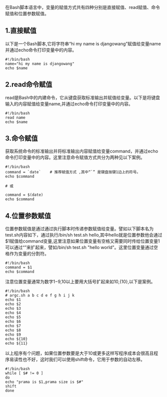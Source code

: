 在Bash脚本语言中，变量的赋值方式共有四种分别是直接赋值、read赋值、命令赋值和位置参数赋值。

## 1.直接赋值

以下是一个Bash脚本,它将字符串“hi my name is djangowang”赋值给变量name并通过echo命令打印变量中的内容。

```
#!/bin/bash
name="hi my name is djangowang"   
echo $name
```

## 2.read命令赋值

read是Bash中的内建命令，它从键盘获取标准输出并赋值给变量。以下是将键盘输入的内容赋值给变量name,并通过echo命令打印变量中的内容。

```
#!/bin/bash
read name  
echo $name
```

## 3.命令赋值

获取系统命令的标准输出并将标准输出内容赋值给变量command，并通过echo命令打印变量中的内容。这里注意命令赋值方式共分为两种见以下案例。

```
#!/bin/bash
command = `date`    # 推荐赋值方式 ,其中“`” 是键盘按键1边上的符号。 
echo $command

# 或

command = $(date)  
echo $command
```

## 4.位置参数赋值

位置参数赋值是通过通过执行脚本时传递参数赋值给变量。譬如以下脚本名为test.sh内容如下，通过执行/bin/sh test.sh hello,其中hello就是位置参数他会通过$1赋值给command变量,这里注意如果位置变量有空格又需要同时传给位置变量1可以通过“”来扩起来，譬如/bin/sh test.sh "hello world"。这里位置变量通过空格作为变量的分割符。

```
#!/bin/bash
command = $1
echo $command
```
注意位置变量通常为数字$1-$9,10以上要用大括号扩起来如${10},${10},以下是案例。
```
#!/bin/bash
# argc.sh a b c d e f g h i j k
echo $1
echo $2
echo $3
echo $4
echo $5
echo $6
echo $7
echo $8
echo $9
echo ${10}
echo ${11}
```
以上程序有个问题，如果位置参数要是大于10或更多这样写程序成本会很高且程序易读性也不好，这时我们可以使用shift命令，它用于参数的自动左移。
```
#!/bin/bash
while [ $# != 0 ]
do
echo "prama is $1,prama size is $#"
shift
done
```



